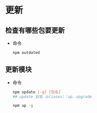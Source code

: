 # 更新

## 检查有哪些包要更新

+ 命令

  ```bash
  npm outdated
  ```

## 更新模块

+ 命令

  ```bash
  npm update [-g] [包名]
  ## update 别名（aliases）：up、upgrade

  npm up -g
  ```
